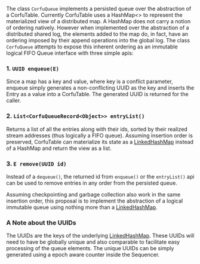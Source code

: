 The class `CorfuQueue` implements a persisted queue over the abstraction of a CorfuTable. Currently CorfuTable uses a HashMap<> to represent the materialized view of a distributed map. A HashMap does not carry a notion of ordering natively. However when implemented over the abstraction of a distributed shared log, the elements added to the map do, in fact, have an ordering imposed by their append operations into the global log. The class `CorfuQueue` attempts to expose this inherent ordering as an immutable logical FIFO Queue interface with three simple apis:

###  1. `UUID enqueue(E)`
Since a map has a key and value, where key is a conflict parameter, enqueue simply generates a non-conflicting UUID as the key and inserts the Entry as a value into a CorfuTable. The generated UUID is returned for the caller.

### 2. `List<CorfuQueueRecord<Object>> entryList()`
Returns a list of all the entries along with their ids, sorted by their realized stream addresses (thus logically a FIFO queue). Assuming insertion order is preserved, CorfuTable can materialize its state as a [LinkedHashMap](https://docs.oracle.com/javase/8/docs/api/java/util/LinkedHashMap.html) instead of a HashMap and return the view as a list.

### 3. `E remove(UUID id)`
Instead of a `dequeue()`, the returned id from `enqueue()` or the `entryList()` api can be used to remove entries in any order from the persisted queue.

Assuming checkpointing and garbage collection also work in the same insertion order, this proposal is to implement the abstraction of a logical immutable queue using nothing more than a [LinkedHashMap](https://docs.oracle.com/javase/8/docs/api/java/util/LinkedHashMap.html).

### A Note about the UUIDs
The UUIDs are the keys of the underlying [LinkedHashMap](https://docs.oracle.com/javase/8/docs/api/java/util/LinkedHashMap.html). These UUIDs will need to have be globally unique and also comparable to facilitate easy processing of the queue elements. The unique UUIDs can be simply generated using a epoch aware counter inside the Sequencer.
